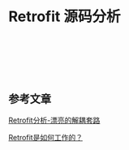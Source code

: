 # Retrofit 源码分析

## 

　　

## 
　　

## 参考文章
[Retrofit分析-漂亮的解耦套路](https://www.jianshu.com/p/45cb536be2f4)

[Retrofit是如何工作的？](https://www.jianshu.com/p/cb3a7413b448)



